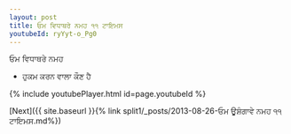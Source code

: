 ```yaml
---
layout: post
title: ਓਮ ਵਿਧਾਥਰੇ ਨਮਹ ੧੧ ਟਾਇਮਸ
youtubeId: ryYyt-o_Pg0
---
```

 
 
 ਓਮ ਵਿਧਾਥਰੇ ਨਮਹ  
 
 -  ਹੁਕਮ ਕਰਨ ਵਾਲਾ ਕੌਣ ਹੈ 
 
  
 
  
 
 
 
 
 
 


{% include youtubePlayer.html id=page.youtubeId %}
 
[Next]({{ site.baseurl }}{% link  split1/_posts/2013-08-26-ਓਮ ਊਸ਼ੰਗਾਵੇ ਨਮਹ ੧੧ ਟਾਇਮਸ.md%})
 
